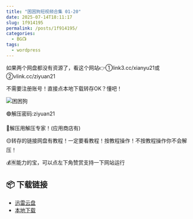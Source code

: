 ```yaml
---
title: "困困狗短视频合集 01-20"
date: 2025-07-14T18:11:17
slug: 1f914195
permalink: /posts/1f914195/
categories:
  - BG📺
tags:
  - wordpress
---
```


如果两个网盘都没有资源了，看这个网站👉①link3.cc/xianyu21或②vlink.cc/ziyuan21

不需要注册账号！直接点本地下载转存OK？懂吧！

![困困狗](/images/wp/1f914195-61a139ce.jpg)

🟢解压密码:ziyuan21

🔵解压用解压专家！(应用商店有)

🟡转存的链接网盘有教程！一定要看教程！按教程操作！不按教程操作你不会解压！

💰🈶能力的宝，可以点左下角赞赏支持一下网站运行

## 📦 下载链接
- [迅雷云盘](https://blziyuan21.com/pay-download/9587?key=c4b88683b8&down_id=0)
- [本地下载](https://blziyuan21.com/pay-download/9587?key=c4b88683b8&down_id=1)

